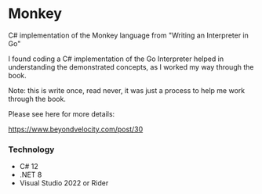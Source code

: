 # Monkey

C# implementation of the Monkey language from "Writing an Interpreter in Go"

I found coding a C# implementation of the Go Interpreter helped in understanding the demonstrated concepts, as I worked my way through the book.

Note: this is write once, read never, it was just a process to help me work through the book.

Please see here for more details:

https://www.beyondvelocity.com/post/30

### Technology

- C# 12
- .NET 8
- Visual Studio 2022 or Rider
